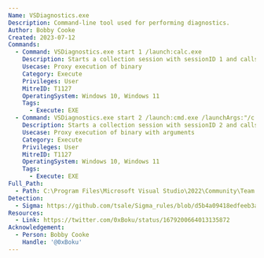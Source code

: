 ```yaml
---
Name: VSDiagnostics.exe
Description: Command-line tool used for performing diagnostics.
Author: Bobby Cooke
Created: 2023-07-12
Commands:
  - Command: VSDiagnostics.exe start 1 /launch:calc.exe
    Description: Starts a collection session with sessionID 1 and calls kernelbase.CreateProcessW to launch specified executable.
    Usecase: Proxy execution of binary
    Category: Execute
    Privileges: User
    MitreID: T1127
    OperatingSystem: Windows 10, Windows 11
    Tags:
      - Execute: EXE
  - Command: VSDiagnostics.exe start 2 /launch:cmd.exe /launchArgs:"/c calc.exe"
    Description: Starts a collection session with sessionID 2 and calls kernelbase.CreateProcessW to launch specified executable. Arguments specified in launchArgs are passed to CreateProcessW.
    Usecase: Proxy execution of binary with arguments
    Category: Execute
    Privileges: User
    MitreID: T1127
    OperatingSystem: Windows 10, Windows 11
    Tags:
      - Execute: EXE
Full_Path:
  - Path: C:\Program Files\Microsoft Visual Studio\2022\Community\Team Tools\DiagnosticsHub\Collector\VSDiagnostics.exe
Detection:
  - Sigma: https://github.com/tsale/Sigma_rules/blob/d5b4a09418edfeeb3a2d654f556d5bca82003cd7/LOL_BINs/VSDiagnostics_LoLBin.yml
Resources:
  - Link: https://twitter.com/0xBoku/status/1679200664013135872
Acknowledgement:
  - Person: Bobby Cooke
    Handle: '@0xBoku'
---
```

